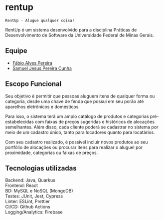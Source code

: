 # rentup
    RentUp - Alugue qualquer coisa!

RentUp é um sistema desenvolvido para a disciplina Práticas de Desenvolvimento de Software da Universidade Federal de Minas Gerais. 

## Equipe

- [Fábio Alves Pereira](https://github.com/fabiopereira96)
- [Samuel Jesus Pereira Cunha](https://github.com/samuelcunha)

## Escopo Funcional

Seu objetivo é permitir que pessoas aluguem itens de qualquer forma ou categoria, desde uma chave de fenda que possui em seu porão até aparelhos eletrônicos e domésticos. 

Para isso, o sistema terá um amplo catálogo de produtos e categorias pré-estabelecidas com faixas de preços sugeridas e históricos de alocações semelhantes. Além disso, cada cliente poderá se cadastrar no sistema por meio de um cadastro único, tanto para locadores quanto para locatários. 

Com seu cadastro realizado, é possível incluir novos produtos ao seu portfólio de alocações ou procurar itens para realizar o aluguel por proximidade, categorias ou faixas de preços. 

## Tecnologias utilizadas

Backend: Java, Quarkus\
Frontend: React\
BD: MySQL e NoSQL (MongoDB)\
Testes: JUnit, Jest, Cypress\
Linter: ESLint, Prettier\
CI/CD: Github Actions\
Logging/Analytics: Firebase
